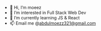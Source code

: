 - 👋 Hi, I’m moeez
- 👀 I’m interested in Full Stack Web Dev
- 🌱 I’m currently learning JS & React
- 📫 Email me @abdulmoezz321@gmail.com

<!---
notmoeez/notmoeez is a ✨ special ✨ repository because its `README.md` (this file) appears on your GitHub profile.
You can click the Preview link to take a look at your changes.
--->
